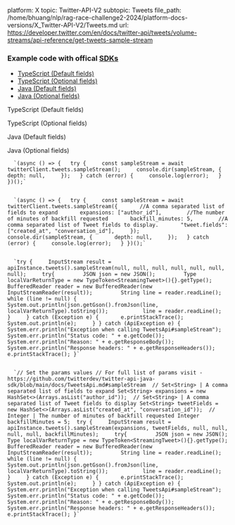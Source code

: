 platform: X
topic: Twitter-API-V2
subtopic: Tweets
file_path: /home/bhuang/nlp/rag-race-challenge2-2024/platform-docs-versions/X_Twitter-API-V2/Tweets.md
url: https://developer.twitter.com/en/docs/twitter-api/tweets/volume-streams/api-reference/get-tweets-sample-stream


### Example code with offical [SDKs](https://developer.twitter.com/en/docs/twitter-api/tools-and-libraries/sdks/overview)

* [TypeScript (Default fields)](#tab0)
* [TypeScript (Optional fields)](#tab1)
* [Java (Default fields)](#tab2)
* [Java (Optional fields)](#tab3)

TypeScript (Default fields)

TypeScript (Optional fields)

Java (Default fields)

Java (Optional fields)

      `(async () => {   try {     const sampleStream = await twitterClient.tweets.sampleStream();     console.dir(sampleStream, {       depth: null,     });   } catch (error) {     console.log(error);   } })();`
    

      `(async () => {   try {     const sampleStream = await twitterClient.tweets.sampleStream({       //A comma separated list of fields to expand       expansions: ["author_id"],        //The number of minutes of backfill requested       backfill_minutes: 5,        //A comma separated list of Tweet fields to display.       "tweet.fields": ["created_at", "conversation_id"],     });     console.dir(sampleStream, {       depth: null,     });   } catch (error) {     console.log(error);   } })();`
    

      `try {     InputStream result = apiInstance.tweets().sampleStream(null, null, null, null, null, null, null);     try{         JSON json = new JSON();         Type localVarReturnType = new TypeToken<StreamingTweet>(){}.getType();         BufferedReader reader = new BufferedReader(new InputStreamReader(result));         String line = reader.readLine();         while (line != null) {           System.out.println(json.getGson().fromJson(line, localVarReturnType).toString());           line = reader.readLine();         }     } catch (Exception e) {       e.printStackTrace();       System.out.println(e);     } } catch (ApiException e) {     System.err.println("Exception when calling TweetsApi#sampleStream");     System.err.println("Status code: " + e.getCode());     System.err.println("Reason: " + e.getResponseBody());     System.err.println("Response headers: " + e.getResponseHeaders());     e.printStackTrace(); }`
    

      `// Set the params values // For full list of params visit - https://github.com/twitterdev/twitter-api-java-sdk/blob/main/docs/TweetsApi.md#sampleStream  // Set<String> | A comma separated list of fields to expand Set<String> expansions = new HashSet<>(Arrays.asList("author_id"));  // Set<String> | A comma separated list of Tweet fields to display Set<String> tweetFields = new HashSet<>(Arrays.asList("created_at", "conversation_id"));  // Integer | The number of minutes of backfill requested Integer backfillMinutes = 5;  try {     InputStream result = apiInstance.tweets().sampleStream(expansions, tweetFields, null, null, null, null, backfillMinutes);     try{         JSON json = new JSON();         Type localVarReturnType = new TypeToken<StreamingTweet>(){}.getType();         BufferedReader reader = new BufferedReader(new InputStreamReader(result));         String line = reader.readLine();         while (line != null) {           System.out.println(json.getGson().fromJson(line, localVarReturnType).toString());           line = reader.readLine();         }     } catch (Exception e) {       e.printStackTrace();       System.out.println(e);     } } catch (ApiException e) {     System.err.println("Exception when calling TweetsApi#sampleStream");     System.err.println("Status code: " + e.getCode());     System.err.println("Reason: " + e.getResponseBody());     System.err.println("Response headers: " + e.getResponseHeaders());     e.printStackTrace(); }`